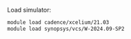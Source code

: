 Load simulator:

```bash
module load cadence/xcelium/21.03
module load synopsys/vcs/W-2024.09-SP2
```